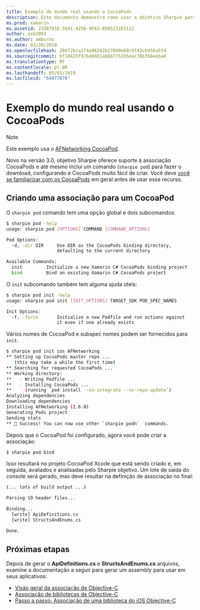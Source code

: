 ```yaml
---
title: Exemplo do mundo real usando o CocoaPods
description: Este documento demonstra como usar o objetivo Sharpie para gerar automaticamente o C# definições de um CocoaPod de associação.
ms.prod: xamarin
ms.assetid: 233B781D-5841-4250-9F63-0585231D2112
author: asb3993
ms.author: amburns
ms.date: 03/28/2018
ms.openlocfilehash: 266f2bca1f4a96242b17080e60c9f43cb956a5fd
ms.sourcegitcommit: bf18425f97b48661ab6b775195eac76b356eeba0
ms.translationtype: MT
ms.contentlocale: pt-BR
ms.lasthandoff: 05/01/2019
ms.locfileid: "64977876"
---
```

# <a name="real-world-example-using-cocoapods"></a>Exemplo do mundo real usando o CocoaPods

> [!NOTE]
> Este exemplo usa o [AFNetworking CocoaPod](https://cocoapods.org/pods/AFNetworking).

Novo na versão 3.0, objetivo Sharpie oferece suporte à associação CocoaPods e até mesmo inclui um comando (`sharpie pod`) para fazer o download, configurando e CocoaPods muito fácil de criar. Você deve [você se familiarizar com os CocoaPods](https://cocoapods.org) em geral antes de usar esse recurso.

## <a name="creating-a-binding-for-a-cocoapod"></a>Criando uma associação para um CocoaPod

O `sharpie pod` comando tem uma opção global e dois subcomandos:

```bash
$ sharpie pod -help
usage: sharpie pod [OPTIONS] COMMAND [COMMAND_OPTIONS]

Pod Options:
  -d, -dir DIR     Use DIR as the CocoaPods binding directory,
                   defaulting to the current directory

Available Commands:
  init         Initialize a new Xamarin C# CocoaPods binding project
  bind         Bind an existing Xamarin C# CocoaPods project
```

O `init` subcomando também tem alguma ajuda úteis:

```bash
$ sharpie pod init -help
usage: sharpie pod init [INIT_OPTIONS] TARGET_SDK POD_SPEC_NAMES

Init Options:
  -f, -force       Initialize a new Podfile and run actions against
                   it even if one already exists
```

Vários nomes de CocoaPod e subspec nomes podem ser fornecidos para `init`.

```bash
$ sharpie pod init ios AFNetworking
** Setting up CocoaPods master repo ...
   (this may take a while the first time)
** Searching for requested CocoaPods ...
** Working directory:
**   - Writing Podfile ...
**   - Installing CocoaPods ...
**     (running `pod install --no-integrate --no-repo-update`)
Analyzing dependencies
Downloading dependencies
Installing AFNetworking (2.6.0)
Generating Pods project
Sending stats
** 🍻 Success! You can now use other `sharpie podn`  commands.
```

Depois que o CocoaPod foi configurado, agora você pode criar a associação:

```bash
$ sharpie pod bind
```

Isso resultará no projeto CocoaPod Xcode que está sendo criado e, em seguida, avaliados e analisadas pelo Sharpie objetivo. Um lote de saída do console será gerado, mas deve resultar na definição de associação no final:

```bash
(... lots of build output ...)

Parsing 19 header files...

Binding...
  [write] ApiDefinitions.cs
  [write] StructsAndEnums.cs

Done.
```

## <a name="next-steps"></a>Próximas etapas

Depois de gerar o **ApiDefinitions.cs** e **StructsAndEnums.cs** arquivos, examine a documentação a seguir para gerar um assembly para usar em seus aplicativos:

- [Visão geral da associação de Objective-C](~/cross-platform/macios/binding/overview.md)
- [Associação de bibliotecas de Objective-C](~/cross-platform/macios/binding/objective-c-libraries.md)
- [Passo a passo: Associação de uma biblioteca do iOS Objective-C](~/ios/platform/binding-objective-c/walkthrough.md)
